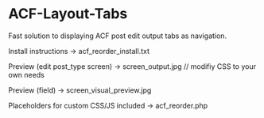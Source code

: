 # ACF-Layout-Tabs
Fast solution to displaying ACF post edit output tabs as navigation.

Install instructions -> acf_reorder_install.txt

Preview (edit post_type screen) -> screen_output.jpg // modifiy CSS to your own needs

Preview (field) -> screen_visual_preview.jpg

Placeholders for custom CSS/JS included -> acf_reorder.php
